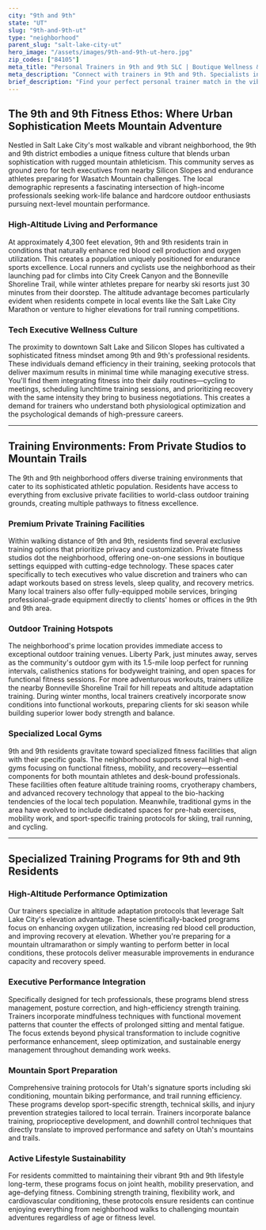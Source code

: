 ```yaml
---
city: "9th and 9th"
state: "UT"
slug: "9th-and-9th-ut"
type: "neighborhood"
parent_slug: "salt-lake-city-ut"
hero_image: "/assets/images/9th-and-9th-ut-hero.jpg"
zip_codes: ["84105"]
meta_title: "Personal Trainers in 9th and 9th SLC | Boutique Wellness & Urban Fitness"
meta_description: "Connect with trainers in 9th and 9th. Specialists in boutique studio routines, neighborhood wellness, and accessible urban density training."
brief_description: "Find your perfect personal trainer match in the vibrant 9th and 9th neighborhood. We specialize in connecting busy tech executives, mountain endurance athletes, and high-altitude fitness enthusiasts with certified trainers who understand Salt Lake City's unique demands. Our carefully vetted professionals excel at creating customized programs for trail running in the Wasatch, executive stress management, and altitude adaptation. Whether you prefer private home sessions, local gym workouts, or outdoor training at nearby parks, we'll match you with the ideal trainer to achieve your specific fitness goals in this active, health-conscious community."
---
```

## The 9th and 9th Fitness Ethos: Where Urban Sophistication Meets Mountain Adventure

Nestled in Salt Lake City's most walkable and vibrant neighborhood, the 9th and 9th district embodies a unique fitness culture that blends urban sophistication with rugged mountain athleticism. This community serves as ground zero for tech executives from nearby Silicon Slopes and endurance athletes preparing for Wasatch Mountain challenges. The local demographic represents a fascinating intersection of high-income professionals seeking work-life balance and hardcore outdoor enthusiasts pursuing next-level mountain performance.

### High-Altitude Living and Performance

At approximately 4,300 feet elevation, 9th and 9th residents train in conditions that naturally enhance red blood cell production and oxygen utilization. This creates a population uniquely positioned for endurance sports excellence. Local runners and cyclists use the neighborhood as their launching pad for climbs into City Creek Canyon and the Bonneville Shoreline Trail, while winter athletes prepare for nearby ski resorts just 30 minutes from their doorstep. The altitude advantage becomes particularly evident when residents compete in local events like the Salt Lake City Marathon or venture to higher elevations for trail running competitions.

### Tech Executive Wellness Culture

The proximity to downtown Salt Lake and Silicon Slopes has cultivated a sophisticated fitness mindset among 9th and 9th's professional residents. These individuals demand efficiency in their training, seeking protocols that deliver maximum results in minimal time while managing executive stress. You'll find them integrating fitness into their daily routines—cycling to meetings, scheduling lunchtime training sessions, and prioritizing recovery with the same intensity they bring to business negotiations. This creates a demand for trainers who understand both physiological optimization and the psychological demands of high-pressure careers.

---

## Training Environments: From Private Studios to Mountain Trails

The 9th and 9th neighborhood offers diverse training environments that cater to its sophisticated athletic population. Residents have access to everything from exclusive private facilities to world-class outdoor training grounds, creating multiple pathways to fitness excellence.

### Premium Private Training Facilities

Within walking distance of 9th and 9th, residents find several exclusive training options that prioritize privacy and customization. Private fitness studios dot the neighborhood, offering one-on-one sessions in boutique settings equipped with cutting-edge technology. These spaces cater specifically to tech executives who value discretion and trainers who can adapt workouts based on stress levels, sleep quality, and recovery metrics. Many local trainers also offer fully-equipped mobile services, bringing professional-grade equipment directly to clients' homes or offices in the 9th and 9th area.

### Outdoor Training Hotspots

The neighborhood's prime location provides immediate access to exceptional outdoor training venues. Liberty Park, just minutes away, serves as the community's outdoor gym with its 1.5-mile loop perfect for running intervals, calisthenics stations for bodyweight training, and open spaces for functional fitness sessions. For more adventurous workouts, trainers utilize the nearby Bonneville Shoreline Trail for hill repeats and altitude adaptation training. During winter months, local trainers creatively incorporate snow conditions into functional workouts, preparing clients for ski season while building superior lower body strength and balance.

### Specialized Local Gyms

9th and 9th residents gravitate toward specialized fitness facilities that align with their specific goals. The neighborhood supports several high-end gyms focusing on functional fitness, mobility, and recovery—essential components for both mountain athletes and desk-bound professionals. These facilities often feature altitude training rooms, cryotherapy chambers, and advanced recovery technology that appeal to the bio-hacking tendencies of the local tech population. Meanwhile, traditional gyms in the area have evolved to include dedicated spaces for pre-hab exercises, mobility work, and sport-specific training protocols for skiing, trail running, and cycling.

---

## Specialized Training Programs for 9th and 9th Residents

### High-Altitude Performance Optimization

Our trainers specialize in altitude adaptation protocols that leverage Salt Lake City's elevation advantage. These scientifically-backed programs focus on enhancing oxygen utilization, increasing red blood cell production, and improving recovery at elevation. Whether you're preparing for a mountain ultramarathon or simply wanting to perform better in local conditions, these protocols deliver measurable improvements in endurance capacity and recovery speed.

### Executive Performance Integration

Specifically designed for tech professionals, these programs blend stress management, posture correction, and high-efficiency strength training. Trainers incorporate mindfulness techniques with functional movement patterns that counter the effects of prolonged sitting and mental fatigue. The focus extends beyond physical transformation to include cognitive performance enhancement, sleep optimization, and sustainable energy management throughout demanding work weeks.

### Mountain Sport Preparation

Comprehensive training protocols for Utah's signature sports including ski conditioning, mountain biking performance, and trail running efficiency. These programs develop sport-specific strength, technical skills, and injury prevention strategies tailored to local terrain. Trainers incorporate balance training, proprioceptive development, and downhill control techniques that directly translate to improved performance and safety on Utah's mountains and trails.

### Active Lifestyle Sustainability

For residents committed to maintaining their vibrant 9th and 9th lifestyle long-term, these programs focus on joint health, mobility preservation, and age-defying fitness. Combining strength training, flexibility work, and cardiovascular conditioning, these protocols ensure residents can continue enjoying everything from neighborhood walks to challenging mountain adventures regardless of age or fitness level.